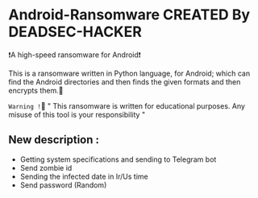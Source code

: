 # Android-Ransomware CREATED By DEADSEC-HACKER
❗️A high-speed ransomware for Android❗️


This is a ransomware written in Python language, for Android; which can find the Android directories and then finds the given formats and then encrypts them.📵

`Warning !`📛 " This ransomware is written for educational purposes. Any misuse of this tool is your responsibility "

## New description :
- Getting system specifications and sending to Telegram bot
- Send zombie id
- Sending the infected date in Ir/Us time
- Send password (Random)


